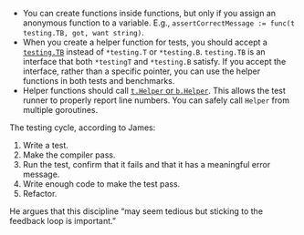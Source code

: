 
+ You can create functions inside functions, but only if you assign an anonymous function to a variable. E.g., `assertCorrectMessage := func(t testing.TB, got, want string)`.
+ When you create a helper function for tests, you should accept a [`testing.TB`][TB] instead of `*testing.T` or `*testing.B`. `testing.TB` is an interface that both `*testingT` and `*testing.B` satisfy. If you accept the interface, rather than a specific pointer, you can use the helper functions in both tests and benchmarks.
+ Helper functions should call [`t.Helper` or `b.Helper`][Helper]. This allows the test runner to properly report line numbers. You can safely call `Helper` from multiple goroutines.

The testing cycle, according to James:

1. Write a test.
1. Make the compiler pass.
1. Run the test, confirm that it fails and that it has a meaningful error message.
1. Write enough code to make the test pass.
1. Refactor.

He argues that this discipline “may seem tedious but sticking to the feedback loop is important.”

[TB]: https://golang.org/pkg/testing/#TB
[Helper]: https://golang.org/pkg/testing/#T.Helper
